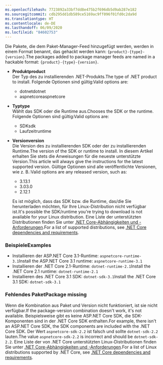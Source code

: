 ```yaml
---
ms.openlocfilehash: 7723892a33bf7dd8e475b2f696db5d9ab287e182
ms.sourcegitcommit: cdb295dd1db589ce5169ac9ff096f01fd0c2da9d
ms.translationtype: HT
ms.contentlocale: de-DE
ms.lasthandoff: 06/09/2020
ms.locfileid: "84602753"
---
```


<span data-ttu-id="59a13-101">Die Pakete, die dem Paket-Manager-Feed hinzugefügt werden, werden in einem Format benannt, das gehackt werden kann: `{product}-{type}-{version}`.</span><span class="sxs-lookup"><span data-stu-id="59a13-101">The packages added to package manager feeds are named in a hackable format: `{product}-{type}-{version}`.</span></span>

- <span data-ttu-id="59a13-102">**Produkt**</span><span class="sxs-lookup"><span data-stu-id="59a13-102">**product**</span></span>\
<span data-ttu-id="59a13-103">Der Typ des zu installierenden .NET-Produkts.</span><span class="sxs-lookup"><span data-stu-id="59a13-103">The type of .NET product to install.</span></span> <span data-ttu-id="59a13-104">Folgende Optionen sind gültig:</span><span class="sxs-lookup"><span data-stu-id="59a13-104">Valid options are:</span></span>

  - <span data-ttu-id="59a13-105">dotnet</span><span class="sxs-lookup"><span data-stu-id="59a13-105">dotnet</span></span>
  - <span data-ttu-id="59a13-106">aspnetcore</span><span class="sxs-lookup"><span data-stu-id="59a13-106">aspnetcore</span></span>

- <span data-ttu-id="59a13-107">**Typ**</span><span class="sxs-lookup"><span data-stu-id="59a13-107">**type**</span></span>\
<span data-ttu-id="59a13-108">Wählt das SDK oder die Runtime aus.</span><span class="sxs-lookup"><span data-stu-id="59a13-108">Chooses the SDK or the runtime.</span></span> <span data-ttu-id="59a13-109">Folgende Optionen sind gültig:</span><span class="sxs-lookup"><span data-stu-id="59a13-109">Valid options are:</span></span>

  - <span data-ttu-id="59a13-110">SDK</span><span class="sxs-lookup"><span data-stu-id="59a13-110">sdk</span></span>
  - <span data-ttu-id="59a13-111">Laufzeit</span><span class="sxs-lookup"><span data-stu-id="59a13-111">runtime</span></span>

- <span data-ttu-id="59a13-112">**Version**</span><span class="sxs-lookup"><span data-stu-id="59a13-112">**version**</span></span>\
<span data-ttu-id="59a13-113">Die Version des zu installierenden SDK oder der zu installierenden Runtime.</span><span class="sxs-lookup"><span data-stu-id="59a13-113">The version of the SDK or runtime to install.</span></span> <span data-ttu-id="59a13-114">In diesem Artikel erhalten Sie stets die Anweisungen für die neueste unterstützte Version.</span><span class="sxs-lookup"><span data-stu-id="59a13-114">This article will always give the instructions for the latest supported version.</span></span> <span data-ttu-id="59a13-115">Gültige Optionen sind alle veröffentlichte Versionen, wie z. B.:</span><span class="sxs-lookup"><span data-stu-id="59a13-115">Valid options are any released version, such as:</span></span>

  - <span data-ttu-id="59a13-116">3.1</span><span class="sxs-lookup"><span data-stu-id="59a13-116">3.1</span></span>
  - <span data-ttu-id="59a13-117">3.0</span><span class="sxs-lookup"><span data-stu-id="59a13-117">3.0</span></span>
  - <span data-ttu-id="59a13-118">2.1</span><span class="sxs-lookup"><span data-stu-id="59a13-118">2.1</span></span>

  <span data-ttu-id="59a13-119">Es ist möglich, dass das SDK bzw. die Runtime, das/die Sie herunterladen möchten, für Ihre Linux-Distribution nicht verfügbar ist.</span><span class="sxs-lookup"><span data-stu-id="59a13-119">It's possible the SDK/runtime you're trying to download is not available for your Linux distribution.</span></span> <span data-ttu-id="59a13-120">Eine Liste der unterstützten Distributionen finden Sie unter [.NET Core-Abhängigkeiten und -Anforderungen](../linux.md).</span><span class="sxs-lookup"><span data-stu-id="59a13-120">For a list of supported distributions, see [.NET Core dependencies and requirements](../linux.md).</span></span>

### <a name="examples"></a><span data-ttu-id="59a13-121">Beispiele</span><span class="sxs-lookup"><span data-stu-id="59a13-121">Examples</span></span>

- <span data-ttu-id="59a13-122">Installieren der ASP.NET Core 3.1-Runtime: `aspnetcore-runtime-3.1`</span><span class="sxs-lookup"><span data-stu-id="59a13-122">Install the ASP.NET Core 3.1 runtime: `aspnetcore-runtime-3.1`</span></span>
- <span data-ttu-id="59a13-123">Installieren der .NET Core 2.1-Runtime: `dotnet-runtime-2.1`</span><span class="sxs-lookup"><span data-stu-id="59a13-123">Install the .NET Core 2.1 runtime: `dotnet-runtime-2.1`</span></span>
- <span data-ttu-id="59a13-124">Installieren des .NET Core 3.1 SDK: `dotnet-sdk-3.1`</span><span class="sxs-lookup"><span data-stu-id="59a13-124">Install the .NET Core 3.1 SDK: `dotnet-sdk-3.1`</span></span>

### <a name="package-missing"></a><span data-ttu-id="59a13-125">Fehlendes Paket</span><span class="sxs-lookup"><span data-stu-id="59a13-125">Package missing</span></span>

<span data-ttu-id="59a13-126">Wenn die Kombination aus Paket und Version nicht funktioniert, ist sie nicht verfügbar.</span><span class="sxs-lookup"><span data-stu-id="59a13-126">If the package-version combination doesn't work, it's not available.</span></span> <span data-ttu-id="59a13-127">Beispielsweise gibt es keine ASP.NET Core SDK, die SDK-Komponenten sind in der .NET Core SDK enthalten.</span><span class="sxs-lookup"><span data-stu-id="59a13-127">For example, there isn't an ASP.NET Core SDK, the SDK components are included with the .NET Core SDK.</span></span> <span data-ttu-id="59a13-128">Der Wert `aspnetcore-sdk-2.2` ist falsch und sollte `dotnet-sdk-2.2` lauten.</span><span class="sxs-lookup"><span data-stu-id="59a13-128">The value `aspnetcore-sdk-2.2` is incorrect and should be `dotnet-sdk-2.2`.</span></span> <span data-ttu-id="59a13-129">Eine Liste der von .NET Core unterstützten Linux-Distributionen finden Sie unter [.NET Core-Abhängigkeiten und -Anforderungen](../linux.md).</span><span class="sxs-lookup"><span data-stu-id="59a13-129">For a list of Linux distributions supported by .NET Core, see [.NET Core dependencies and requirements](../linux.md).</span></span>
